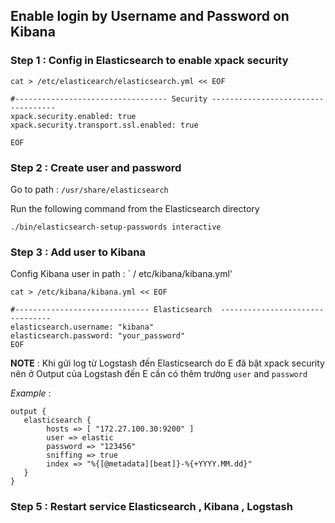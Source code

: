 

## Enable login by Username and Password on Kibana



### Step 1 : Config in Elasticsearch to enable xpack security
```
cat > /etc/elasticearch/elasticsearch.yml << EOF

#---------------------------------- Security -----------------------------------
xpack.security.enabled: true
xpack.security.transport.ssl.enabled: true

EOF
```
### Step 2 : Create user and password 

Go to path : `/usr/share/elasticsearch`

Run the following command from the Elasticsearch directory

```
./bin/elasticsearch-setup-passwords interactive
```


### Step 3 : Add user to Kibana

Config Kibana user in path : ` / etc/kibana/kibana.yml'

```
cat > /etc/kibana/kibana.yml << EOF

#------------------------------ Elasticsearch  --------------------------------
elasticsearch.username: "kibana"
elasticsearch.password: "your_password"
EOF
```
**NOTE** : Khi gửi log từ Logstash đến Elasticsearch do E đã bật xpack security nên ở Output của Logstash đến E cần có thêm trường `user` and `password` 

*Example* :
```
output {
   elasticsearch {
        hosts => [ "172.27.100.30:9200" ]
        user => elastic
        password => "123456"
        sniffing => true
        index => "%{[@metadata][beat]}-%{+YYYY.MM.dd}"
   }
}
```

### Step 5 : Restart service Elasticsearch , Kibana , Logstash

